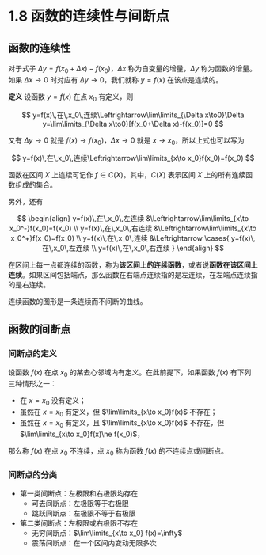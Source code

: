 # 1.8 函数的连续性与间断点

## 函数的连续性

对于式子 $\Delta y=f(x_0+\Delta x)-f(x_0)$，$\Delta x$ 称为自变量的增量，$\Delta y$ 称为函数的增量。如果 $\Delta x\to0$ 时对应有 $\Delta y\to0$，我们就称 $y=f(x)$ 在该点是连续的。

**定义** 设函数 $y=f(x)$ 在点 $x_0$ 有定义，则

$$
y=f(x)\,在\,x_0\,连续\Leftrightarrow\lim\limits_{\Delta x\to0}\Delta y=\lim\limits_{\Delta x\to0}[f(x_0+\Delta x)-f(x_0)]=0
$$

又有 $\Delta y\to0$ 就是 $f(x)\to f(x_0)$，$\Delta x\to0$ 就是 $x\to x_0$，所以上式也可以写为

$$
y=f(x)\,在\,x_0\,连续\Leftrightarrow\lim\limits_{x\to x_0}f(x_0)=f(x_0)
$$

函数在区间 $X$ 上连续可记作 $f\in C(X)$。其中，$C(X)$ 表示区间 $X$ 上的所有连续函数组成的集合。

另外，还有

$$
\begin{align}
y=f(x)\,在\,x_0\,左连续
&\Leftrightarrow\lim\limits_{x\to x_0^-}f(x_0)=f(x_0) \\
y=f(x)\,在\,x_0\,右连续
&\Leftrightarrow\lim\limits_{x\to x_0^+}f(x_0)=f(x_0) \\
y=f(x)\,在\,x_0\,连续
&\Leftrightarrow
\cases{
y=f(x)\,在\,x_0\,左连续 \\
y=f(x)\,在\,x_0\,右连续
}
\end{align}
$$

在区间上每一点都连续的函数，称为**该区间上的连续函数**，或者说**函数在该区间上连续**。如果区间包括端点，那么函数在右端点连续指的是左连续，在左端点连续指的是右连续。

连续函数的图形是一条连续而不间断的曲线。

## 函数的间断点

### 间断点的定义

设函数 $f(x)$ 在点 $x_0$ 的某去心邻域内有定义。在此前提下，如果函数 $f(x)$ 有下列三种情形之一：

- 在 $x=x_0$ 没有定义；
- 虽然在 $x=x_0$ 有定义，但 $\lim\limits_{x\to x_0}f(x)$ 不存在；
- 虽然在 $x=x_0$ 有定义，且 $\lim\limits_{x\to x_0}f(x)$ 不存在，但 $\lim\limits_{x\to x_0}f(x)\ne f(x_0)$，

那么称 $f(x)$ 在点 $x_0$ 不连续，点 $x_0$ 称为函数 $f(x)$ 的不连续点或间断点。

### 间断点的分类

- 第一类间断点：左极限和右极限均存在
  - 可去间断点：左极限等于右极限
  - 跳跃间断点：左极限不等于右极限
- 第二类间断点：左极限或右极限不存在
  - 无穷间断点：$\lim\limits_{x\to x_0} f(x)=\infty$
  - 震荡间断点：在一个区间内变动无限多次
